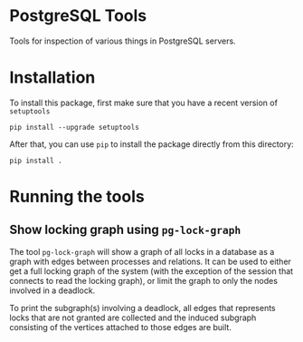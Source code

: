 # PostgreSQL Tools

Tools for inspection of various things in PostgreSQL servers.

# Installation

To install this package, first make sure that you have a recent
version of ``setuptools``

```
pip install --upgrade setuptools
```

After that, you can use ``pip`` to install the package directly from
this directory:

```
pip install .
```

# Running the tools

## Show locking graph using `pg-lock-graph`

The tool `pg-lock-graph` will show a graph of all locks in a database
as a graph with edges between processes and relations. It can be used
to either get a full locking graph of the system (with the exception
of the session that connects to read the locking graph), or limit the
graph to only the nodes involved in a deadlock.

To print the subgraph(s) involving a deadlock, all edges that represents
locks that are not granted are collected and the induced subgraph
consisting of the vertices attached to those edges are built.
